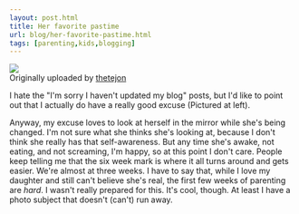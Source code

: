 ```yaml
---
layout: post.html
title: Her favorite pastime
url: blog/her-favorite-pastime.html
tags: [parenting,kids,blogging]
---
```

[![](http://farm4.static.flickr.com/3249/2902805915_95635b19be_m.jpg)](http://www.flickr.com/photos/thetejon/2902805915/)  
Originally uploaded by [thetejon](http://www.flickr.com/people/thetejon/)

I hate the "I'm sorry I haven't updated my blog" posts, but I'd like to point out that I actually do have a really good excuse (Pictured at left).   
  
Anyway, my excuse loves to look at herself in the mirror while she's being changed. I'm not sure what she thinks she's looking at, because I don't think she really has that self-awareness. But any time she's awake, not eating, and not screaming, I'm happy, so at this point I don't care. People keep telling me that the six week mark is where it all turns around and gets easier. We're almost at three weeks. I have to say that, while I love my daughter and still can't believe she's real, the first few weeks of parenting are _hard_. I wasn't really prepared for this. It's cool, though. At least I have a photo subject that doesn't (can't) run away.   

